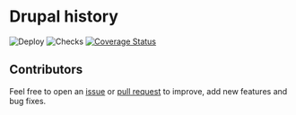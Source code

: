 # Drupal history

![Deploy](https://github.com/vijaycs85/drupal-history/workflows/Deploy/badge.svg)
![Checks](https://github.com/vijaycs85/drupal-history/workflows/Checks/badge.svg)
[![Coverage Status](https://coveralls.io/repos/github/vijaycs85/drupal-history/badge.svg)](https://coveralls.io/github/vijaycs85/drupal-history)
## Contributors

Feel free to open an [issue](https://github.com/vijaycs85/drupal-history/issues/new) or [pull request](https://github.com/vijaycs85/drupal-history/pulls) to improve, add new
features and bug fixes.

